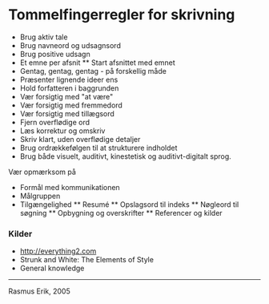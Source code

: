 # Tommelfingerregler for skrivning

* Brug aktiv tale
* Brug navneord og udsagnsord
* Brug positive udsagn
* Et emne per afsnit
** Start afsnittet med emnet
* Gentag, gentag, gentag - på forskellig måde
* Præsenter lignende ideer ens
* Hold forfatteren i baggrunden
* Vær forsigtig med "at være"
* Vær forsigtig med fremmedord
* Vær forsigtig med tillægsord
* Fjern overflødige ord
* Læs korrektur og omskriv
* Skriv klart, uden overflødige detaljer
* Brug ordrækkefølgen til at strukturere indholdet
* Brug både visuelt, auditivt, kinestetisk og auditivt-digitalt sprog.

Vær opmærksom på
* Formål med kommunikationen
* Målgruppen
* Tilgængelighed
** Resumé
** Opslagsord til indeks
** Nøgleord til søgning
** Opbygning og overskrifter
** Referencer og kilder

### Kilder
* http://everything2.com 
* Strunk and White: The Elements of Style
* General knowledge

----
Rasmus Erik, 2005

